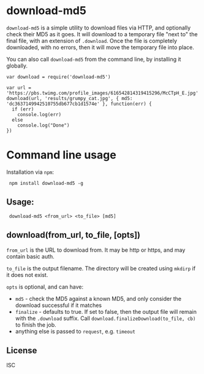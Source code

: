# download-md5

`download-md5` is a simple utility to download files via HTTP, and optionally check their MD5 as it goes.
It will download to a temporary file "next to" the final file, with an extension of `.download`.  Once the file is completely downloaded, with no errors, then it will move the temporary file into place.

You can also call `download-md5` from the command line, by installing it globally.

```
var download = require('download-md5')

var url = 'https://pbs.twimg.com/profile_images/616542814319415296/McCTpH_E.jpg'
download(url, 'results/grumpy_cat.jpg', { md5: 'dc3637149942510755db677cb1d1574e' }, function(err) {
  if (err)
    console.log(err)
  else
    console.log("Done")
})
```


# Command line usage

Installation via `npm`:

     npm install download-md5 -g

## Usage:

     download-md5 <from_url> <to_file> [md5]




download(from_url, to_file, [opts])
-----------------------------------

`from_url` is the URL to download from.  It may be http or https, and may contain basic auth.

`to_file` is the output filename.  The directory will be created using `mkdirp` if it does not exist.

`opts` is optional, and can have:
  * `md5` - check the MD5 against a known MD5, and only consider the download successful if it matches
  * `finalize` - defaults to true.  If set to false, then the output file will remain with the `.download` suffix.
    Call `download.finalizeDownload(to_file, cb)` to finish the job.
  * anything else is passed to `request`, e.g. `timeout`


License
-------
ISC
